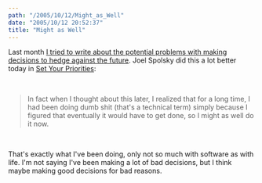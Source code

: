 ```yaml
---
path: "/2005/10/12/Might_as_Well" 
date: "2005/10/12 20:52:37" 
title: "Might as Well" 
---
```

<p>Last month <a href="http://typewriting.org/2005/09/22/Hedging_Against_the_Future/">I tried to write about the potential problems with making decisions to hedge against the future</a>. Joel Spolsky did this a lot better today in <a href="http://www.joelonsoftware.com/articles/SetYourPriorities.html">Set Your Priorities</a>:</p><br><blockquote><p>In fact when I thought about this later, I realized that for a long time, I had been doing dumb shit (that's a technical term) simply because I figured that eventually it would have to get done, so I might as well do it now.</p></blockquote><br><p>That's exactly what I've been doing, only not so much with software as with life. I'm not saying I've been making a lot of bad decisions, but I think maybe making good decisions for bad reasons.</p>